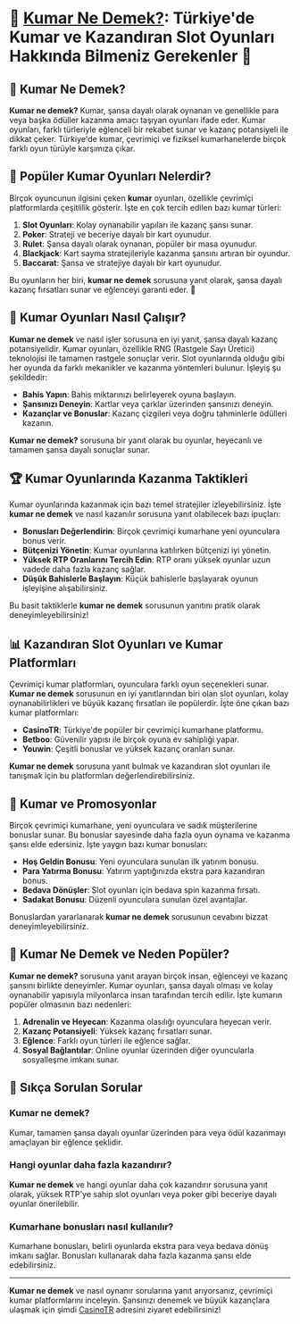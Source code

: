 # 🎲 [Kumar Ne Demek?](https://casinotr.link/gWCRZ4): Türkiye'de Kumar ve Kazandıran Slot Oyunları Hakkında Bilmeniz Gerekenler 🎰

## 🎰 Kumar Ne Demek?
**Kumar ne demek?** Kumar, şansa dayalı olarak oynanan ve genellikle para veya başka ödüller kazanma amacı taşıyan oyunları ifade eder. Kumar oyunları, farklı türleriyle eğlenceli bir rekabet sunar ve kazanç potansiyeli ile dikkat çeker. Türkiye'de kumar, çevrimiçi ve fiziksel kumarhanelerde birçok farklı oyun türüyle karşımıza çıkar.

## 🎉 Popüler Kumar Oyunları Nelerdir?
Birçok oyuncunun ilgisini çeken **kumar** oyunları, özellikle çevrimiçi platformlarda çeşitlilik gösterir. İşte en çok tercih edilen bazı kumar türleri:

1. **Slot Oyunları**: Kolay oynanabilir yapıları ile kazanç şansı sunar.
2. **Poker**: Strateji ve beceriye dayalı bir kart oyunudur.
3. **Rulet**: Şansa dayalı olarak oynanan, popüler bir masa oyunudur.
4. **Blackjack**: Kart sayma stratejileriyle kazanma şansını artıran bir oyundur.
5. **Baccarat**: Şansa ve stratejiye dayalı bir kart oyunudur.

Bu oyunların her biri, **kumar ne demek** sorusuna yanıt olarak, şansa dayalı kazanç fırsatları sunar ve eğlenceyi garanti eder. 🎁

## 🎲 Kumar Oyunları Nasıl Çalışır?
**Kumar ne demek** ve nasıl işler sorusuna en iyi yanıt, şansa dayalı kazanç potansiyelidir. Kumar oyunları, özellikle RNG (Rastgele Sayı Üretici) teknolojisi ile tamamen rastgele sonuçlar verir. Slot oyunlarında olduğu gibi her oyunda da farklı mekanikler ve kazanma yöntemleri bulunur. İşleyiş şu şekildedir:

- **Bahis Yapın**: Bahis miktarınızı belirleyerek oyuna başlayın.
- **Şansınızı Deneyin**: Kartlar veya çarklar üzerinden şansınızı deneyin.
- **Kazançlar ve Bonuslar**: Kazanç çizgileri veya doğru tahminlerle ödülleri kazanın.

**Kumar ne demek?** sorusuna bir yanıt olarak bu oyunlar, heyecanlı ve tamamen şansa dayalı sonuçlar sunar.

## 🏆 Kumar Oyunlarında Kazanma Taktikleri
Kumar oyunlarında kazanmak için bazı temel stratejiler izleyebilirsiniz. İşte **kumar ne demek** ve nasıl kazanılır sorusuna yanıt olabilecek bazı ipuçları:

- **Bonusları Değerlendirin**: Birçok çevrimiçi kumarhane yeni oyunculara bonus verir.
- **Bütçenizi Yönetin**: Kumar oyunlarına katılırken bütçenizi iyi yönetin.
- **Yüksek RTP Oranlarını Tercih Edin**: RTP oranı yüksek oyunlar uzun vadede daha fazla kazanç sağlar.
- **Düşük Bahislerle Başlayın**: Küçük bahislerle başlayarak oyunun işleyişine alışabilirsiniz.

Bu basit taktiklerle **kumar ne demek** sorusunun yanıtını pratik olarak deneyimleyebilirsiniz!

## 📊 Kazandıran Slot Oyunları ve Kumar Platformları
Çevrimiçi kumar platformları, oyunculara farklı oyun seçenekleri sunar. **Kumar ne demek** sorusunun en iyi yanıtlarından biri olan slot oyunları, kolay oynanabilirlikleri ve büyük kazanç fırsatları ile popülerdir. İşte öne çıkan bazı kumar platformları:

- **CasinoTR**: Türkiye'de popüler bir çevrimiçi kumarhane platformu.
- **Betboo**: Güvenilir yapısı ile birçok oyuna ev sahipliği yapar.
- **Youwin**: Çeşitli bonuslar ve yüksek kazanç oranları sunar.

**Kumar ne demek** sorusuna yanıt bulmak ve kazandıran slot oyunları ile tanışmak için bu platformları değerlendirebilirsiniz.

## 🎁 Kumar ve Promosyonlar
Birçok çevrimiçi kumarhane, yeni oyunculara ve sadık müşterilerine bonuslar sunar. Bu bonuslar sayesinde daha fazla oyun oynama ve kazanma şansı elde edersiniz. İşte yaygın bazı kumar bonusları:

- **Hoş Geldin Bonusu**: Yeni oyunculara sunulan ilk yatırım bonusu.
- **Para Yatırma Bonusu**: Yatırım yaptığınızda ekstra para kazandıran bonus.
- **Bedava Dönüşler**: Slot oyunları için bedava spin kazanma fırsatı.
- **Sadakat Bonusu**: Düzenli oyunculara sunulan özel avantajlar.

Bonuslardan yararlanarak **kumar ne demek** sorusunun cevabını bizzat deneyimleyebilirsiniz.

## 🎯 Kumar Ne Demek ve Neden Popüler?
**Kumar ne demek?** sorusuna yanıt arayan birçok insan, eğlenceyi ve kazanç şansını birlikte deneyimler. Kumar oyunları, şansa dayalı olması ve kolay oynanabilir yapısıyla milyonlarca insan tarafından tercih edilir. İşte kumarın popüler olmasının bazı nedenleri:

1. **Adrenalin ve Heyecan**: Kazanma olasılığı oyunculara heyecan verir.
2. **Kazanç Potansiyeli**: Yüksek kazanç fırsatları sunar.
3. **Eğlence**: Farklı oyun türleri ile eğlence sağlar.
4. **Sosyal Bağlantılar**: Online oyunlar üzerinden diğer oyuncularla sosyalleşme imkanı sunar.

## 🎲 Sıkça Sorulan Sorular

### Kumar ne demek?
Kumar, tamamen şansa dayalı oyunlar üzerinden para veya ödül kazanmayı amaçlayan bir eğlence şeklidir.

### Hangi oyunlar daha fazla kazandırır?
**Kumar ne demek** ve hangi oyunlar daha çok kazandırır sorusuna yanıt olarak, yüksek RTP'ye sahip slot oyunları veya poker gibi beceriye dayalı oyunlar önerilebilir.

### Kumarhane bonusları nasıl kullanılır?
Kumarhane bonusları, belirli oyunlarda ekstra para veya bedava dönüş imkanı sağlar. Bonusları kullanarak daha fazla kazanma şansı elde edebilirsiniz.

---

**Kumar ne demek** ve nasıl oynanır sorularına yanıt arıyorsanız, çevrimiçi kumar platformlarını inceleyin. Şansınızı denemek ve büyük kazançlara ulaşmak için şimdi [CasinoTR](https://casinotr.link/gWCRZ4) adresini ziyaret edebilirsiniz!
